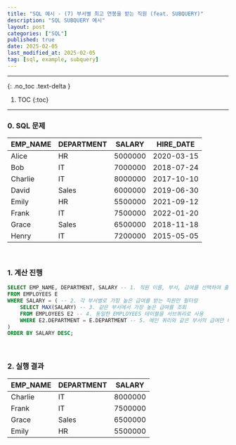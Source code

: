 ```yaml
---
title: "SQL 예시 - (7) 부서별 최고 연봉을 받는 직원 (feat. SUBQUERY)"
description: "SQL SUBQUERY 예시"
layout: post
categories: ["SQL"]
published: true
date: 2025-02-05
last_modified_at: 2025-02-05
tag: [sql, example, subquery]
---
```

---
{: .no_toc .text-delta }

1. TOC
{:toc}
---

<!-- 글의 제목은 ##
    나머지 큰 제목은 ###
    이후 나머지는 3개이상 -->

### 0. SQL 문제

| EMP_NAME | DEPARTMENT | SALARY | HIRE_DATE |
| -------- | ---------- | ------ | --------- |
| Alice | HR | 5000000 | 2020-03-15 |
| Bob | IT | 7000000 | 2018-07-24 |
| Charlie | IT | 8000000 | 2017-10-10 |
| David | Sales | 6000000 | 2019-06-30 |
| Emily | HR | 5500000 | 2021-09-12 |
| Frank | IT | 7500000 | 2022-01-20 |
| Grace | Sales | 6500000 | 2018-11-18 |
| Henry | IT | 7200000 | 2015-05-05 |

<br>

### 1. 계산 진행
```sql
SELECT EMP_NAME, DEPARTMENT, SALARY -- 1. 직원 이름, 부서, 급여를 선택하여 출력
FROM EMPLOYEES E
WHERE SALARY = ( -- 2. 각 부서별로 가장 높은 급여를 받는 직원만 필터링
    SELECT MAX(SALARY) -- 3. 같은 부서에서 가장 높은 급여를 조회
    FROM EMPLOYEES E2 -- 4. 동일한 EMPLOYEES 테이블을 서브쿼리로 사용
    WHERE E2.DEPARTMENT = E.DEPARTMENT -- 5. 메인 쿼리와 같은 부서의 급여만 비교
)
ORDER BY SALARY DESC;
```
<br>

### 2. 실행 결과

| EMP_NAME | DEPARTMENT | SALARY | 
| -------- | ---------- | ------ |  
| Charlie | IT | 8000000 | 
| Frank | IT | 7500000 | 
| Grace | Sales | 6500000 | 
| Emily | HR | 5500000 | 

<br>
<br>